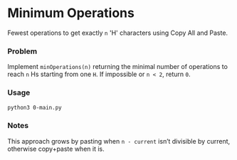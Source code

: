 # Minimum Operations

Fewest operations to get exactly `n` 'H' characters using Copy All and Paste.

### Problem

Implement `minOperations(n)` returning the minimal number of operations to reach `n` Hs starting from one `H`. If impossible or `n < 2`, return `0`.

### Usage

```bash
python3 0-main.py
```

### Notes

This approach grows by pasting when `n - current` isn’t divisible by current, otherwise copy+paste when it is.
